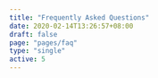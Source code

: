 ```yaml
---
title: "Frequently Asked Questions"
date: 2020-02-14T13:26:57+08:00
draft: false
page: "pages/faq"
type: "single"
active: 5
---
```


